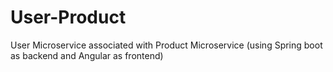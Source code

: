 # User-Product
User Microservice associated with Product Microservice (using Spring boot as backend and Angular as frontend)
